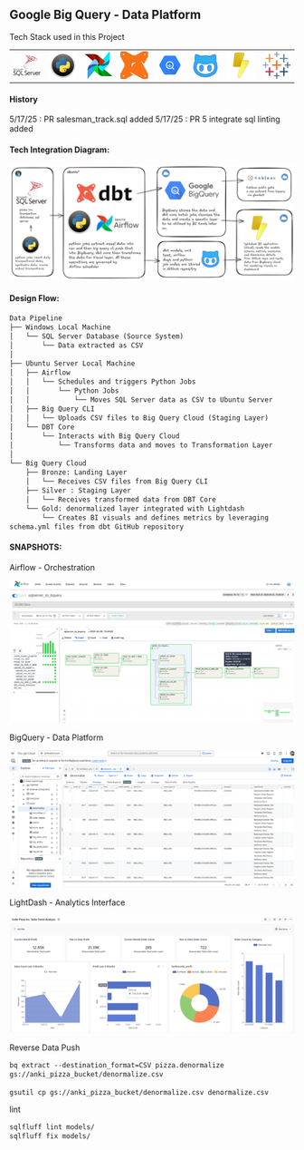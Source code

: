<h2>Google Big Query - Data Platform</h2>
Tech Stack used in this Project
<div style="text-align: center;">
  <table>
    <tr>
      <td align="center"><img src="./logo/sqlserver_withname.png" width="50"/></td>
      <td align="center"><img src="./logo/Python-logo.png" width="50"/></td>
      <td align="center"><img src="./logo/airflow-svgrepo-com.png" width="50"/></td>
      <td align="center"><img src="./logo/dbt-svgrepo-com.png" width="50"/></td>
      <td align="center"><a href="https://console.cloud.google.com/"><img src="./logo/BigQueryLogo2.png" width="50"/></td>
      <td align="center"><img src="./logo/github-svgrepo-com.png" width="50"/></td>
      <td align="center"><a href="https://app.lightdash.cloud/"><img src="./logo/lightdashlogo.png" width="50"/></a></td>
      <td align="center"><img src="./logo/Tableau-Logo2.png" width="50"/></td>
    </tr>
  </table>
</div>

<h4>History</h4>

5/17/25 : PR salesman_track.sql added 
5/17/25 : PR 5 integrate sql linting added


<h4>Tech Integration Diagram:</h4>

![Tech Integration Diagram](logo/bigquery_dataplatform2_white.png "Data Pipeline Overview")
			
<h4>Design Flow:</h4>

```
Data Pipeline
├── Windows Local Machine
│   └── SQL Server Database (Source System)
│       └── Data extracted as CSV
│
├── Ubuntu Server Local Machine
│   ├── Airflow
│   │   └── Schedules and triggers Python Jobs
│   │       └── Python Jobs
│   │           └── Moves SQL Server data as CSV to Ubuntu Server
│   ├── Big Query CLI
│   │   └── Uploads CSV files to Big Query Cloud (Staging Layer)
│   └── DBT Core
│       └── Interacts with Big Query Cloud
│           └── Transforms data and moves to Transformation Layer
│
└── Big Query Cloud
    ├── Bronze: Landing Layer
    │   └── Receives CSV files from Big Query CLI
    ├── Silver : Staging Layer
    │   └── Receives transformed data from DBT Core
    └── Gold: denormalized layer integrated with Lightdash
        └── Creates BI visuals and defines metrics by leveraging schema.yml files from dbt GitHub repository
```

<h4>SNAPSHOTS:</h4>

Airflow - Orchestration

![Airflow Data Pipeline Diagram](logo/Airflow_bquery.png "Data Pipeline Overview")

BigQuery - Data Platform

![Big Query Data Platform](logo/BigQuery_Dahboard.png "Data Platform Overview")

LightDash - Analytics Interface

![LightDash Analytics](logo/lighdash_dashboard.png "Anlytics Interface Overview")

Reverse Data Push

```
bq extract --destination_format=CSV pizza.denormalize gs://anki_pizza_bucket/denormalize.csv

gsutil cp gs://anki_pizza_bucket/denormalize.csv denormalize.csv
```

lint 

```
sqlfluff lint models/
sqlfluff fix models/
```
